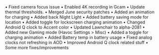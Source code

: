 • Fixed camera focus issue
• Enabled 4K recording in Gcam
• Update thermal thresholds.
• Merged June security patches
• Added an animation for charging
• Added back Night Light
• Added battery saving mode for location
• Added toggle for lockscreen charging animation
• Changed Android Q clock to Accent color
• Updated Lawnchair to alpha-2081
• Added new Gaming mode
    (Havoc Settings > Misc)
• Added a toggle for charging animation
• Added Battery temp in battery usage
• Fixed analog clocks not refreshing in AOD
• Improved Android Q clock related stuff
• Some more fixes/improvements


